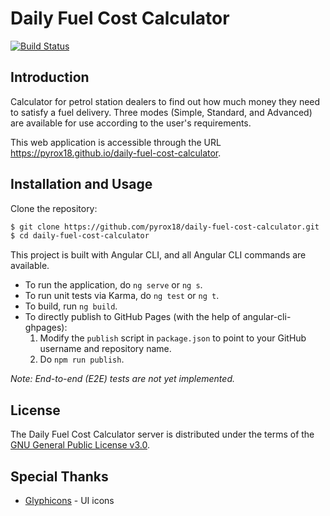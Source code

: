 # Daily Fuel Cost Calculator

[![Build Status](https://travis-ci.org/pyrox18/daily-fuel-cost-calculator.svg?branch=master)](https://travis-ci.org/pyrox18/daily-fuel-cost-calculator)

## Introduction

Calculator for petrol station dealers to find out how much money they need to satisfy a fuel delivery. Three modes (Simple, Standard, and Advanced) are available for use according to the user's requirements.

This web application is accessible through the URL https://pyrox18.github.io/daily-fuel-cost-calculator.

## Installation and Usage

Clone the repository:

```bash
$ git clone https://github.com/pyrox18/daily-fuel-cost-calculator.git
$ cd daily-fuel-cost-calculator
```

This project is built with Angular CLI, and all Angular CLI commands are available.

* To run the application, do `ng serve` or `ng s`.
* To run unit tests via Karma, do `ng test` or `ng t`.
* To build, run `ng build`.
* To directly publish to GitHub Pages \(with the help of angular-cli-ghpages\):
  1. Modify the `publish` script in `package.json` to point to your GitHub username and repository name.
  2. Do `npm run publish`.

*Note: End-to-end \(E2E\) tests are not yet implemented.*

## License

The Daily Fuel Cost Calculator server is distributed under the terms of the [GNU General Public License v3.0](https://github.com/pyrox18/daily-fuel-cost-calculator/blob/master/LICENSE).

## Special Thanks

- [Glyphicons](https://glyphicons.com) - UI icons